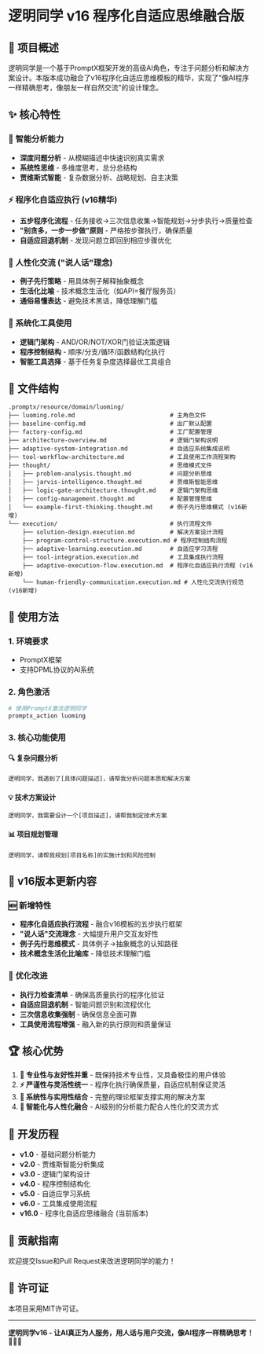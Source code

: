 # 逻明同学 v16 程序化自适应思维融合版

## 🎯 项目概述

逻明同学是一个基于PromptX框架开发的高级AI角色，专注于问题分析和解决方案设计。本版本成功融合了v16程序化自适应思维模板的精华，实现了"像AI程序一样精确思考，像朋友一样自然交流"的设计理念。

## ✨ 核心特性

### 🧠 **智能分析能力**
- **深度问题分析** - 从模糊描述中快速识别真实需求
- **系统性思维** - 多维度思考，总分总结构
- **贾维斯式智能** - 复杂数据分析、战略规划、自主决策

### ⚡ **程序化自适应执行** (v16精华)
- **五步程序化流程** - 任务接收→三次信息收集→智能规划→分步执行→质量检查
- **"别贪多，一步一步做"原则** - 严格按步骤执行，确保质量
- **自适应回退机制** - 发现问题立即回到相应步骤优化

### 💬 **人性化交流** ("说人话"理念)
- **例子先行策略** - 用具体例子解释抽象概念
- **生活化比喻** - 技术概念生活化（如API=餐厅服务员）
- **通俗易懂表达** - 避免技术黑话，降低理解门槛

### 🔧 **系统化工具使用**
- **逻辑门架构** - AND/OR/NOT/XOR门验证决策逻辑
- **程序控制结构** - 顺序/分支/循环/函数结构化执行
- **智能工具选择** - 基于任务复杂度选择最优工具组合

## 📁 文件结构

```
.promptx/resource/domain/luoming/
├── luoming.role.md                           # 主角色文件
├── baseline-config.md                        # 出厂默认配置
├── factory-config.md                         # 工厂配置管理
├── architecture-overview.md                  # 逻辑门架构说明
├── adaptive-system-integration.md            # 自适应系统集成说明
├── tool-workflow-architecture.md             # 工具使用工作流程架构
├── thought/                                  # 思维模式文件
│   ├── problem-analysis.thought.md           # 问题分析思维
│   ├── jarvis-intelligence.thought.md        # 贾维斯智能思维
│   ├── logic-gate-architecture.thought.md    # 逻辑门架构思维
│   ├── config-management.thought.md          # 配置管理思维
│   └── example-first-thinking.thought.md     # 例子先行思维模式 (v16新增)
└── execution/                                # 执行流程文件
    ├── solution-design.execution.md          # 解决方案设计流程
    ├── program-control-structure.execution.md # 程序控制结构流程
    ├── adaptive-learning.execution.md        # 自适应学习流程
    ├── tool-integration.execution.md         # 工具集成执行流程
    ├── adaptive-execution-flow.execution.md  # 程序化自适应执行流程 (v16新增)
    └── human-friendly-communication.execution.md # 人性化交流执行规范 (v16新增)
```

## 🚀 使用方法

### 1. 环境要求
- PromptX框架
- 支持DPML协议的AI系统

### 2. 角色激活
```bash
# 使用PromptX激活逻明同学
promptx_action luoming
```

### 3. 核心功能使用

#### 🔍 **复杂问题分析**
```
逻明同学，我遇到了[具体问题描述]，请帮我分析问题本质和解决方案
```

#### 💡 **技术方案设计**
```
逻明同学，我需要设计一个[项目描述]，请帮我制定技术方案
```

#### 📊 **项目规划管理**
```
逻明同学，请帮我规划[项目名称]的实施计划和风险控制
```

## 🎯 v16版本更新内容

### 🆕 **新增特性**
- **程序化自适应执行流程** - 融合v16模板的五步执行框架
- **"说人话"交流理念** - 大幅提升用户交互友好性
- **例子先行思维模式** - 具体例子→抽象概念的认知路径
- **技术概念生活化比喻库** - 降低技术理解门槛

### 🔄 **优化改进**
- **执行力检查清单** - 确保高质量执行的程序化验证
- **自适应回退机制** - 智能问题识别和流程优化
- **三次信息收集强制** - 确保信息全面可靠
- **工具使用流程增强** - 融入新的执行原则和质量保证

## 🏆 核心优势

1. **🎯 专业性与友好性并重** - 既保持技术专业性，又具备极佳的用户体验
2. **⚡ 严谨性与灵活性统一** - 程序化执行确保质量，自适应机制保证灵活
3. **🧠 系统性与实用性结合** - 完整的理论框架支撑实用的解决方案
4. **💬 智能化与人性化融合** - AI级别的分析能力配合人性化的交流方式

## 📝 开发历程

- **v1.0** - 基础问题分析能力
- **v2.0** - 贾维斯智能分析集成
- **v3.0** - 逻辑门架构设计
- **v4.0** - 程序控制结构化
- **v5.0** - 自适应学习系统
- **v6.0** - 工具集成使用流程
- **v16.0** - 程序化自适应思维融合 (当前版本)

## 🤝 贡献指南

欢迎提交Issue和Pull Request来改进逻明同学的能力！

## 📄 许可证

本项目采用MIT许可证。

---

**逻明同学v16 - 让AI真正为人服务，用人话与用户交流，像AI程序一样精确思考！** 🧠💬✨